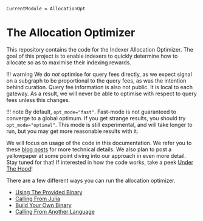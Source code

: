```@meta
CurrentModule = AllocationOpt
```

# The Allocation Optimizer

This repository contains the code for the Indexer Allocation Optimizer.
The goal of this project is to enable indexers to quickly determine how to allocate so as to maximise their indexing rewards.

!!! warning
    We do *not* optimise for query fees directly, as we expect signal on a subgraph to be proportional to the query fees, as was the intention behind curation.
    Query fee information is also not public.
    It is local to each gateway.
    As a result, we will never be able to optimise with respect to query fees unless this changes.
    
!!! note
    By default, `opt_mode="fast"`.
    Fast-mode is not guaranteed to converge to a global optimum.
    If you get strange results, you should try `opt_mode="optimal"`.
    This mode is still experimental, and will take longer to run, but you may get more reasonable results with it.
    
We will focus on usage of the code in this documentation.
We refer you to these [blog posts](https://semiotic.ai/articles/indexer-allocation-optimisation/) for more technical details.
We also plan to post a yellowpaper at some point diving into our approach in even more detail.
Stay tuned for that!
If interested in how the code works, take a peek [Under The Hood](@ref)!

There are a few different ways you can run the allocation optimizer.

* [Using The Provided Binary](@ref)
* [Calling From Julia](@ref)
* [Build Your Own Binary](@ref)
* [Calling From Another Language](@ref)
